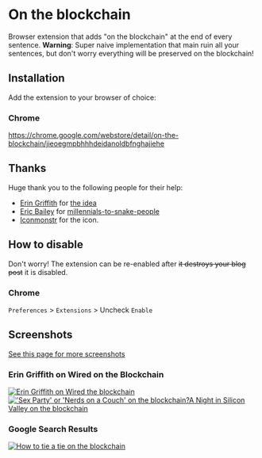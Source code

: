 # On the blockchain

Browser extension that adds "on the blockchain" at the end of every sentence.
**Warning**: Super naive implementation that main ruin all your sentences, but don't worry everything will be preserved on the blockchain!


## Installation

Add the extension to your browser of choice: 
### Chrome
https://chrome.google.com/webstore/detail/on-the-blockchain/jieoegmpbhhhdeidanoldbfnghajiehe

## Thanks

Huge thank you to the following people for their help:

 - [Erin Griffith](https://twitter.com/eringriffth) for [the idea](https://twitter.com/eringriffith/status/954013195764748288)
 - [Eric Bailey](https://github.com/ericwbailey) for [millennials-to-snake-people](https://github.com/ericwbailey/millennials-to-snake-people)
 - [Iconmonstr](https://iconmonstr.com/link-1-png/) for the icon.

## How to disable

Don't worry! The extension can be re-enabled after ~~it destroys your blog post~~ it is disabled.

### Chrome

`Preferences` > `Extensions` > Uncheck `Enable`


## Screenshots

[See this page for more screenshots](https://app.upbeatpr.com/press/on-the-blockchain)

### Erin Griffith on Wired on the Blockchain
[![Erin Griffith on Wired the blockchain](https://i.imgur.com/tLhbyjg.png)](https://www.wired.com/author/erin-griffith/)
[!['Sex Party' or 'Nerds on a Couch' on the blockchain?A Night in Silicon Valley on the blockchain](https://i.imgur.com/4lG9j70.jpg)](https://www.wired.com/story/sex-party-or-nerds-on-a-couch-a-night-in-silicon-valley/)

### Google Search Results
[![How to tie a tie on the blockchain](https://i.imgur.com/CiFdtqm.png)](https://www.google.com/search?q=how+do+i+tie+a+tie)


